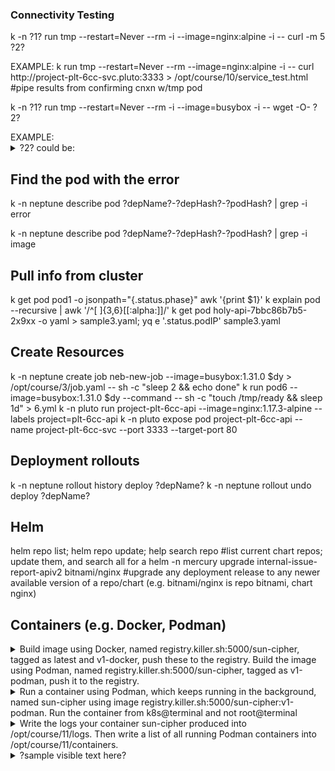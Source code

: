 ### Connectivity Testing ###
<p>k -n ?1? run tmp --restart=Never --rm -i --image=nginx:alpine -i -- curl -m 5 ?2? </p>
EXAMPLE:
k run tmp --restart=Never --rm --image=nginx:alpine -i -- curl http://project-plt-6cc-svc.pluto:3333 > /opt/course/10/service_test.html #pipe results from confirming cnxn w/tmp pod

<p>k -n ?1? run tmp --restart=Never --rm -i --image=busybox -i -- wget -O- ?2? </p>
EXAMPLE:

<details><summary>?2? could be:</summary>
<p>
  
```bash  
http://<svcName.namespace>:<port#>
ClusterIP, e.g. from "k -n ??? get pod -o wide"
```
</p>
</details>
  
## Find the pod with the error ##
<p>k -n neptune describe pod ?depName?-?depHash?-?podHash? | grep -i error </p>
<p>k -n neptune describe pod ?depName?-?depHash?-?podHash? | grep -i image </p>

## Pull info from cluster ##
k get pod pod1 -o jsonpath="{.status.phase}"
awk '{print $1}'
k explain pod --recursive |  awk '/^[ ]{3,6}[[:alpha:]]/'
k get pod holy-api-7bbc86b7b5-2x9xx -o yaml > sample3.yaml; yq e '.status.podIP' sample3.yaml

## Create Resources ##
k -n neptune create job neb-new-job --image=busybox:1.31.0 $dy > /opt/course/3/job.yaml -- sh -c "sleep 2 && echo done"
k run pod6 --image=busybox:1.31.0 $dy --command -- sh -c "touch /tmp/ready && sleep 1d" > 6.yml
k -n pluto run project-plt-6cc-api --image=nginx:1.17.3-alpine --labels project=plt-6cc-api
k -n pluto expose pod project-plt-6cc-api --name project-plt-6cc-svc --port 3333 --target-port 80

## Deployment rollouts ##
k -n neptune rollout history deploy ?depName?
k -n neptune rollout undo deploy ?depName?

## Helm ##
helm repo list; helm repo update; help search repo <chart e.g. nginx>
#list current chart repos; update them, and search all for a <chart>
helm -n mercury upgrade internal-issue-report-apiv2 bitnami/nginx
#upgrade any deployment release to any newer available version of a repo/chart (e.g. bitnami/nginx is repo bitnami, chart nginx)

## Containers (e.g. Docker, Podman) ##
<details><summary>Build image using Docker, named registry.killer.sh:5000/sun-cipher, tagged as latest and v1-docker, push these to the registry. Build the image using Podman, named registry.killer.sh:5000/sun-cipher, tagged as v1-podman, push it to the registry.</summary>
<p>
  
```bash  
sudo docker build -t registry.killer.sh:5000/sun-cipher:latest -t registry.killer.sh:5000/sun-cipher:v1-docker .
sudo docker push registry.killer.sh:5000/sun-cipher:latest
sudo docker push registry.killer.sh:5000/sun-cipher:v1-docker
podman build -t registry.killer.sh:5000/sun-cipher:v1-podman .
podman push registry.killer.sh:5000/sun-cipher:v1-podman
```
</p>
</details>

  

<details><summary>Run a container using Podman, which keeps running in the background, named sun-cipher using image registry.killer.sh:5000/sun-cipher:v1-podman. Run the container from k8s@terminal and not root@terminal</summary>
<p>
  
```bash
su - k8s #only if not already k8s@terminal. Or can just 'exit' from root. To go back to root, sudo su w/no pw.
podman run -d --name sun-cipher registry.killer.sh:5000/sun-cipher:v1-podman
```
</p>
</details>
 
<details><summary>Write the logs your container sun-cipher produced into /opt/course/11/logs. Then write a list of all running Podman containers into /opt/course/11/containers.</summary>
<p>
  
```bash  
podman ps > /opt/course/11/containers
podman logs sun-cipher > /opt/course/11/logs
```
</p>
</details>

<details><summary>?sample visible text here?</summary>
<p>
  
```bash  
?sample hidden text here?
```
</p>
</details>

